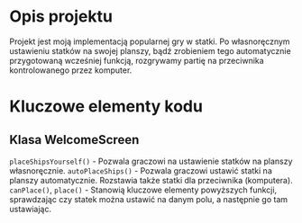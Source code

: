 # Opis projektu
Projekt jest moją implementacją popularnej gry w statki.
Po własnoręcznym ustawieniu statków na swojej planszy, bądź zrobieniem tego automatycznie przygotowaną wcześniej funkcją, rozgrywamy partię na przeciwnika kontrolowanego przez komputer.

# Kluczowe elementy kodu

## Klasa WelcomeScreen
`placeShipsYourself()` - Pozwala graczowi na ustawienie statków na planszy własnoręcznie.
`autoPlaceShips()` - Pozwala graczowi ustawić statki na planszy automatycznie. Rozstawia także statki dla przeciwnika (komputera).
`canPlace()`, `place()` - Stanowią kluczowe elementy powyższych funkcji, sprawdzając czy statek można ustawić na danym polu, a następnie go tam ustawiając.
